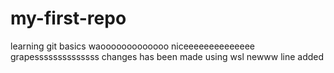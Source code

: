 # my-first-repo
learning git basics
waooooooooooooo
niceeeeeeeeeeeeee
grapessssssssssssss
changes has been made using wsl
newww line added

